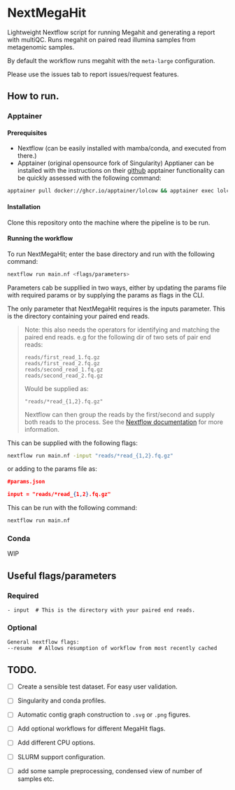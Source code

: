 # NextMegaHit

Lightweight Nextflow script for running Megahit and generating a report with multiQC. 
Runs megahit on paired read illumina samples from metagenomic samples. 

By default the workflow runs megahit with the `meta-large` configuration. 

Please use the issues tab to report issues/request features. 

## How to run. 

### Apptainer

#### Prerequisites

- Nextflow (can be easily installed with mamba/conda, and executed from there.)
- Apptainer (original opensource fork of Singularity)
  Apptianer can be installed with the instructions on their [github](https://github.com/apptainer/apptainer/blob/release-1.4/INSTALL.md)
apptainer functionality can be quickly assessed with the following command:

``` bash 
apptainer pull docker://ghcr.io/apptainer/lolcow && apptainer exec lolcow_latest.sif cowsay moo
```

#### Installation

Clone this repository onto the machine where the pipeline is to be run. 


#### Running the workflow

To run NextMegaHit; enter the base directory and run with the following command:

``` bash
nextflow run main.nf <flags/parameters>
```

Parameters cab be suppllied in two ways, either by updating the params file with required params or by supplying the params as flags in the CLI.

The only parameter that NextMegaHit requires is the inputs parameter. This is the directory containing your paired end reads. 

>Note: this also needs the operators for identifying and matching the paired end reads. 
> e.g for the following dir of two sets of pair end reads:
> ``` 
>reads/first_read_1.fq.gz
>reads/first_read_2.fq.gz
>reads/second_read_1.fq.gz
>reads/second_read_2.fq.gz
>```
> Would be supplied as:
> ```
>"reads/*read_{1,2}.fq.gz"
> ```
>Nextflow can then group the reads by the first/second and supply both reads to the process. See the [Nextflow documentation](https://www.nextflow.io/docs/latest/reference/channel.html#fromfilepairs) for more information.


This can be supplied with the following flags:

``` bash
nextflow run main.nf -input "reads/*read_{1,2}.fq.gz"
```
or adding to the params file as:

``` json 
#params.json

input = "reads/*read_{1,2}.fq.gz"
```
This can be run with the following command:
``` bash 
nextflow run main.nf
```



### Conda

WIP

## Useful flags/parameters

### Required

```
- input  # This is the directory with your paired end reads.
```

### Optional

```
General nextflow flags:
--resume  # Allows resumption of workflow from most recently cached 
```

## TODO.

- [ ] Create a sensible test dataset. For easy user validation. 
- [ ] Singularity and conda profiles.
- [ ] Automatic contig graph construction to `.svg` or `.png` figures. 
- [ ] Add optional workflows for different MegaHit flags. 
- [ ] Add different CPU options.
- [ ] SLURM support configuration. 
- [ ] add some sample preprocessing, condensed view of number of samples etc. 

